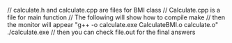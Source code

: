 // calculate.h and calculate.cpp are files for BMI class
// Calculate.cpp is a file for main function
// The following will show how to compile
make
// then the monitor will appear "g++ -o calculate.exe CalculateBMI.o calculate.o"
./calculate.exe
// then you can check file.out for the final answers
